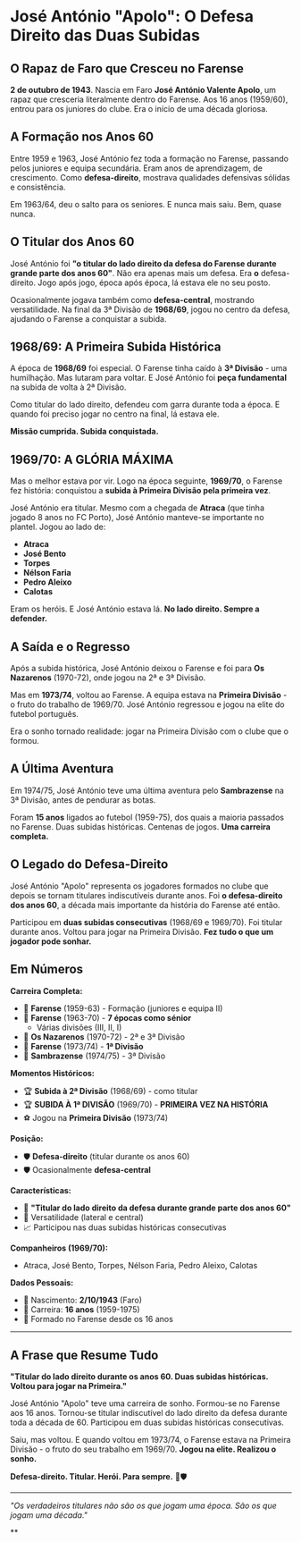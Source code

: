 # José António "Apolo": O Defesa Direito das Duas Subidas

## O Rapaz de Faro que Cresceu no Farense

**2 de outubro de 1943**. Nascia em Faro **José António Valente Apolo**, um rapaz que cresceria literalmente dentro do Farense. Aos 16 anos (1959/60), entrou para os juniores do clube. Era o início de uma década gloriosa.

## A Formação nos Anos 60

Entre 1959 e 1963, José António fez toda a formação no Farense, passando pelos juniores e equipa secundária. Eram anos de aprendizagem, de crescimento. Como **defesa-direito**, mostrava qualidades defensivas sólidas e consistência.

Em 1963/64, deu o salto para os seniores. E nunca mais saiu. Bem, quase nunca.

## O Titular dos Anos 60

José António foi **"o titular do lado direito da defesa do Farense durante grande parte dos anos 60"**. Não era apenas mais um defesa. Era **o** defesa-direito. Jogo após jogo, época após época, lá estava ele no seu posto.

Ocasionalmente jogava também como **defesa-central**, mostrando versatilidade. Na final da 3ª Divisão de **1968/69**, jogou no centro da defesa, ajudando o Farense a conquistar a subida.

## 1968/69: A Primeira Subida Histórica

A época de **1968/69** foi especial. O Farense tinha caído à **3ª Divisão** - uma humilhação. Mas lutaram para voltar. E José António foi **peça fundamental** na subida de volta à 2ª Divisão.

Como titular do lado direito, defendeu com garra durante toda a época. E quando foi preciso jogar no centro na final, lá estava ele.

**Missão cumprida. Subida conquistada.**

## 1969/70: A GLÓRIA MÁXIMA

Mas o melhor estava por vir. Logo na época seguinte, **1969/70**, o Farense fez história: conquistou a **subida à Primeira Divisão pela primeira vez**.

José António era titular. Mesmo com a chegada de **Atraca** (que tinha jogado 8 anos no FC Porto), José António manteve-se importante no plantel. Jogou ao lado de:
- **Atraca**
- **José Bento**
- **Torpes**
- **Nélson Faria**
- **Pedro Aleixo**
- **Calotas**

Eram os heróis. E José António estava lá. **No lado direito. Sempre a defender.**

## A Saída e o Regresso

Após a subida histórica, José António deixou o Farense e foi para **Os Nazarenos** (1970-72), onde jogou na 2ª e 3ª Divisão.

Mas em **1973/74**, voltou ao Farense. A equipa estava na **Primeira Divisão** - o fruto do trabalho de 1969/70. José António regressou e jogou na elite do futebol português.

Era o sonho tornado realidade: jogar na Primeira Divisão com o clube que o formou.

## A Última Aventura

Em 1974/75, José António teve uma última aventura pelo **Sambrazense** na 3ª Divisão, antes de pendurar as botas.

Foram **15 anos** ligados ao futebol (1959-75), dos quais a maioria passados no Farense. Duas subidas históricas. Centenas de jogos. **Uma carreira completa.**

## O Legado do Defesa-Direito

José António "Apolo" representa os jogadores formados no clube que depois se tornam titulares indiscutíveis durante anos. Foi **o defesa-direito dos anos 60**, a década mais importante da história do Farense até então.

Participou em **duas subidas consecutivas** (1968/69 e 1969/70). Foi titular durante anos. Voltou para jogar na Primeira Divisão. **Fez tudo o que um jogador pode sonhar.**

## Em Números

**Carreira Completa:**
- 🎽 **Farense** (1959-63) - Formação (juniores e equipa II)
- 🎽 **Farense** (1963-70) - **7 épocas como sénior**
  - Várias divisões (III, II, I)
- 🎽 **Os Nazarenos** (1970-72) - 2ª e 3ª Divisão
- 🎽 **Farense** (1973/74) - **1ª Divisão**
- 🎽 **Sambrazense** (1974/75) - 3ª Divisão

**Momentos Históricos:**
- 🏆 **Subida à 2ª Divisão** (1968/69) - como titular
- 🏆 **SUBIDA À 1ª DIVISÃO** (1969/70) - **PRIMEIRA VEZ NA HISTÓRIA**
- ⚽ Jogou na **Primeira Divisão** (1973/74)

**Posição:**
- 🛡️ **Defesa-direito** (titular durante os anos 60)
- 🛡️ Ocasionalmente **defesa-central**

**Características:**
- 💪 **"Titular do lado direito da defesa durante grande parte dos anos 60"**
- 🎯 Versatilidade (lateral e central)
- 📈 Participou nas duas subidas históricas consecutivas

**Companheiros (1969/70):**
- Atraca, José Bento, Torpes, Nélson Faria, Pedro Aleixo, Calotas

**Dados Pessoais:**
- 📅 Nascimento: **2/10/1943** (Faro)
- 🏃 Carreira: **16 anos** (1959-1975)
- 🎂 Formado no Farense desde os 16 anos

---

## A Frase que Resume Tudo

**"Titular do lado direito durante os anos 60. Duas subidas históricas. Voltou para jogar na Primeira."**

José António "Apolo" teve uma carreira de sonho. Formou-se no Farense aos 16 anos. Tornou-se titular indiscutível do lado direito da defesa durante toda a década de 60. Participou em duas subidas históricas consecutivas.

Saiu, mas voltou. E quando voltou em 1973/74, o Farense estava na Primeira Divisão - o fruto do seu trabalho em 1969/70. **Jogou na elite. Realizou o sonho.**

**Defesa-direito. Titular. Herói. Para sempre.** 🦁🛡️

---

*"Os verdadeiros titulares não são os que jogam uma época. São os que jogam uma década."*

**